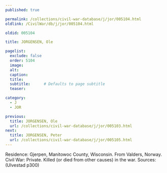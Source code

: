 ```yaml
---
published: true

permalink: /collections/civil-war-database/j/jor/005104.html
oldlink: /CivilWar/db/j/jor/005104.html

oldid: 005104

title: JORGENSEN, Ole

pagelist:
  exclude: false
  order: 5104
  image: 
  alt:
  caption:
  title:
  subtitle:      # Defaults to page subtitle
  teaser:

category: 
  - J 
  - JOR

previous:
  title: JORGENSEN, Ole
  url: /collections/civil-war-database/j/jor/005103.html  
next:
  title: JORGENSEN, Peter
  url: /collections/civil-war-database/j/jor/005105.html   
---
```

Residence: Gjerpen, Manitowoc County, Wisconsin. From Valders, Norway. Civil War: Private. Killed (or died from other causes) in the war. Sources: (Ulvestad p300)